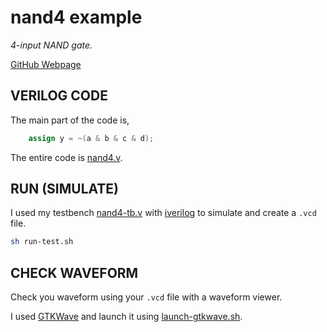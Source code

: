 # nand4 example

_4-input NAND gate._

[GitHub Webpage](https://jeffdecola.github.io/my-systemverilog-examples/)

## VERILOG CODE

The main part of the code is,

```verilog
    assign y = ~(a & b & c & d);
```

The entire code is
[nand4.v](nand4.v).

## RUN (SIMULATE)

I used my testbench
[nand4-tb.v](nand4-tb.v) with
[iverilog](https://github.com/JeffDeCola/my-cheat-sheets/tree/master/hardware/tools/simulation/iverilog-cheat-sheet)
to simulate and create a `.vcd` file.

```bash
sh run-test.sh
```

## CHECK WAVEFORM

Check you waveform using your `.vcd` file with a waveform viewer.

I used [GTKWave](https://github.com/JeffDeCola/my-cheat-sheets/tree/master/hardware/tools/simulation/gtkwave-cheat-sheet)
and launch it using
[launch-gtkwave.sh](launch-gtkwave.sh).
